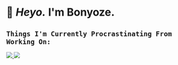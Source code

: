# 🌺 *Heyo.* I'm Bonyoze.

## `Things I'm Currently Procrastinating From Working On:`

<a href="https://github.com/bonyoze/bonyoze.github.io" >
     <img src="https://github-readme-stats.vercel.app/api/pin/?username=bonyoze&repo=bonyoze.github.io&title_color=ffffff&text_color=c9cacc&icon_color=ff0065&bg_color=000000&hide_border=true" />
</a>
<a href="https://github.com/bonyoze/discordjs-botyoze">
     <img src="https://github-readme-stats.vercel.app/api/pin/?username=bonyoze&repo=discordjs-botyoze&title_color=ffffff&text_color=c9cacc&icon_color=ff0065&bg_color=000000&hide_border=true" />
</a>
